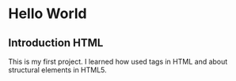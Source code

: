# Hello World

## Introduction HTML

This is my first project. I learned how used tags in HTML and about structural elements in HTML5.




